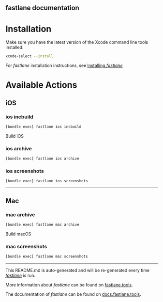 fastlane documentation
----

# Installation

Make sure you have the latest version of the Xcode command line tools installed:

```sh
xcode-select --install
```

For _fastlane_ installation instructions, see [Installing _fastlane_](https://docs.fastlane.tools/#installing-fastlane)

# Available Actions

## iOS

### ios incbuild

```sh
[bundle exec] fastlane ios incbuild
```

Build iOS

### ios archive

```sh
[bundle exec] fastlane ios archive
```



### ios screenshots

```sh
[bundle exec] fastlane ios screenshots
```



----


## Mac

### mac archive

```sh
[bundle exec] fastlane mac archive
```

Build macOS

### mac screenshots

```sh
[bundle exec] fastlane mac screenshots
```



----

This README.md is auto-generated and will be re-generated every time [_fastlane_](https://fastlane.tools) is run.

More information about _fastlane_ can be found on [fastlane.tools](https://fastlane.tools).

The documentation of _fastlane_ can be found on [docs.fastlane.tools](https://docs.fastlane.tools).
